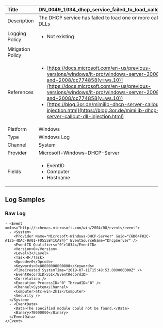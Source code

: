 | Title             | DN_0049_1034_dhcp_service_failed_to_load_callout_dlls                                                                                                      |
|:------------------|:-----------------------------------------------------------------------------------------------------------------|
| Description       | The DHCP service has failed to load one or more callout DLLs                                                                                                |
| Logging Policy    | <ul><li> Not existing </li></ul> |
| Mitigation Policy | |
| References     		| <ul><li>[https://docs.microsoft.com/en-us/previous-versions/windows/it-pro/windows-server-2008-R2-and-2008/cc774858(v=ws.10)](https://docs.microsoft.com/en-us/previous-versions/windows/it-pro/windows-server-2008-R2-and-2008/cc774858(v=ws.10))</li><li>[https://blog.3or.de/mimilib-dhcp-server-callout-dll-injection.html](https://blog.3or.de/mimilib-dhcp-server-callout-dll-injection.html)</li></ul>                                  |
| Platform       		| Windows   |
| Type           		| Windows Log 		| 
| Channel        		| System    |
| Provider       		| Microsoft-Windows-DHCP-Server   |
| Fields         		| <ul><li>EventID</li><li>Computer</li><li>Hostname</li></ul>                                               |


## Log Samples

### Raw Log

```
- <Event xmlns="http://schemas.microsoft.com/win/2004/08/events/event">
  - <System>
    <Provider Name="Microsoft-Windows-DHCP-Server" Guid="{6D64F02C-A125-4DAC-9A01-F0555B41CA84}" EventSourceName="DhcpServer" /> 
    <EventID Qualifiers="0">1034</EventID> 
    <Version>0</Version> 
    <Level>3</Level> 
    <Task>0</Task> 
    <Opcode>0</Opcode> 
    <Keywords>0x80000000000000</Keywords> 
    <TimeCreated SystemTime="2019-07-11T15:48:53.000000000Z" /> 
    <EventRecordID>551</EventRecordID> 
    <Correlation /> 
    <Execution ProcessID="0" ThreadID="0" /> 
    <Channel>System</Channel> 
    <Computer>atc-win-2k12</Computer> 
    <Security /> 
  </System>
  - <EventData>
    <Data>The specified module could not be found.</Data> 
    <Binary>7E000000</Binary> 
  </EventData>
</Event>
```




